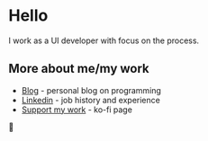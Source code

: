 # Hello 
I work as a UI developer with focus on the process.

## More about me/my work
 - [Blog](https://webup.org/blog) - personal blog on programming
 - [Linkedin](https://www.linkedin.com/in/moubi/) - job history and experience
 - [Support my work](https://ko-fi.com/moubi) - ko-fi page 

👋
